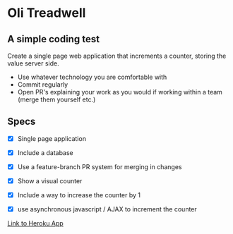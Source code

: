 # Oli Treadwell

## A simple coding test

Create a single page web application that increments a counter, storing the value server side.

* Use whatever technology you are comfortable with
* Commit regularly
* Open PR's explaining your work as you would if working within a team (merge them yourself etc.)

## Specs

- [X] Single page application

- [X] Include a database

- [X] Use a feature-branch PR system for merging in changes

- [X] Show a visual counter

- [X] Include a way to increase the counter by 1

- [X] use asynchronous javascript / AJAX to increment the counter

[Link to Heroku App](https://clover-au-counter-with-ajax.herokuapp.com/)
